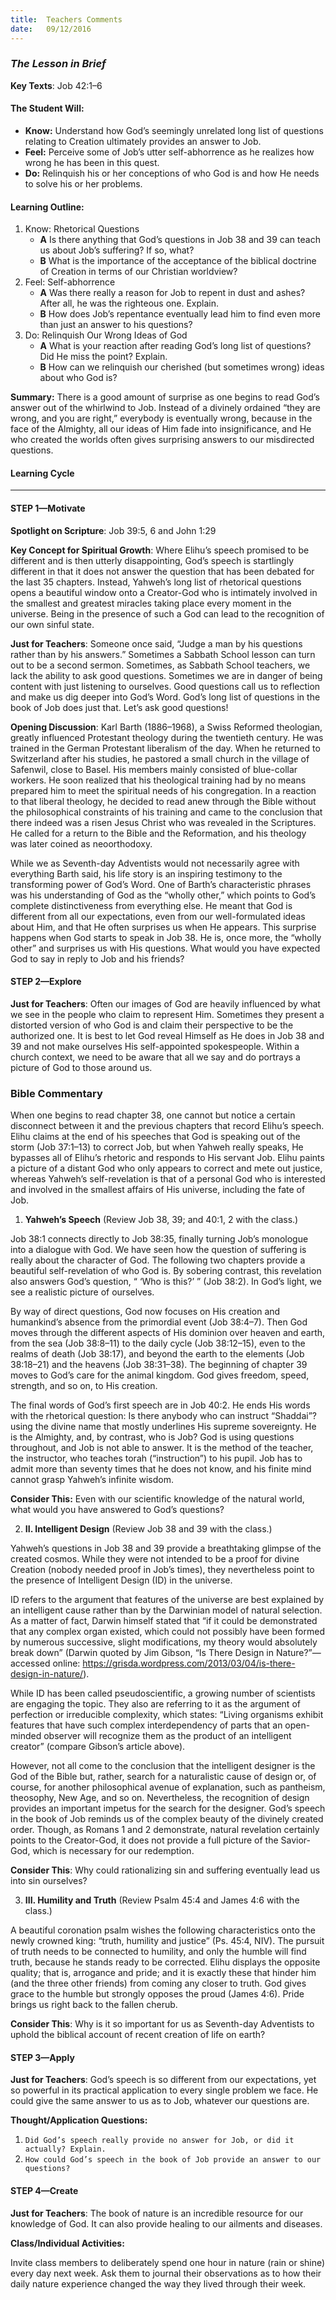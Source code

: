```yaml
---
title:  Teachers Comments
date:   09/12/2016
---
```


### _The Lesson in Brief_

**Key Texts**: Job 42:1–6

#### **The Student Will:**
- **Know:** Understand how God’s seemingly unrelated long list of questions relating to Creation ultimately provides an answer to Job.
- **Feel:** Perceive some of Job’s utter self-abhorrence as he realizes how wrong he has been in this quest.
- **Do:** Relinquish his or her conceptions of who God is and how He needs to solve his or her problems.

#### **Learning Outline:**
1. Know: Rhetorical Questions
   + **A** Is there anything that God’s questions in Job 38 and 39 can teach us about Job’s suffering? If so, what?
   + **B** What is the importance of the acceptance of the biblical doctrine of Creation in terms of our Christian worldview?
2. Feel: Self-abhorrence
   + **A** Was there really a reason for Job to repent in dust and ashes? After all, he was the righteous one. Explain.
   + **B** How does Job’s repentance eventually lead him to find even more than just an answer to his questions?
3. Do: Relinquish Our Wrong Ideas of God
   + **A** What is your reaction after reading God’s long list of questions? Did He miss the point? Explain.
   + **B** How can we relinquish our cherished (but sometimes wrong) ideas about who God is?
 
**Summary:** There is a good amount of surprise as one begins to read God’s answer out of the whirlwind to Job. Instead of a divinely ordained “they are wrong, and you are right,” everybody is eventually wrong, because in the face of the Almighty, all our ideas of Him fade into insignificance, and He who created the worlds often gives surprising answers to our misdirected questions.

#### **Learning Cycle**
------

#### STEP 1—Motivate

**Spotlight on Scripture**: Job 39:5, 6 and John 1:29

**Key Concept for Spiritual Growth**: Where Elihu’s speech promised to be different and is then utterly disappointing, God’s speech is startlingly different in that it does not answer the question that has been debated for the last 35 chapters. Instead, Yahweh’s long list of rhetorical questions opens a beautiful window onto a Creator-God who is intimately involved in the smallest and greatest miracles taking place every moment in the universe. Being in the presence of such a God can lead to the recognition of our own sinful state.

**Just for Teachers**: Someone once said, “Judge a man by his questions rather than by his answers.” Sometimes a Sabbath School lesson can turn out to be a second sermon. Sometimes, as Sabbath School teachers, we lack the ability to ask good questions. Sometimes we are in danger of being content with just listening to ourselves. Good questions call us to reflection and make us dig deeper into God’s Word. God’s long list of questions in the book of Job does just that. Let’s ask good questions!

**Opening Discussion**: Karl Barth (1886–1968), a Swiss Reformed theologian, greatly influenced Protestant theology during the twentieth century. He was trained in the German Protestant liberalism of the day. When he returned to Switzerland after his studies, he pastored a small church in the village of Safenwil, close to Basel. His members mainly consisted of blue-collar workers. He soon realized that his theological training had by no means prepared him to meet the spiritual needs of his congregation. In a reaction to that liberal theology, he decided to read anew through the Bible without the philosophical constraints of his training and came to the conclusion that there indeed was a risen Jesus Christ who was revealed in the Scriptures. He called for a return to the Bible and the Reformation, and his theology was later coined as neoorthodoxy.  

While we as Seventh-day Adventists would not necessarily agree with everything Barth said, his life story is an inspiring testimony to the transforming power of God’s Word. One of Barth’s characteristic phrases was his understanding of God as the “wholly other,” which points to God’s complete distinctiveness from everything else. He meant that God is different from all our expectations, even from our well-formulated ideas about Him, and that He often surprises us when He appears. This surprise happens when God starts to speak in Job 38. He is, once more, the “wholly other” and surprises us with His questions. What would you have expected God to say in reply to Job and his friends?

#### STEP 2—Explore
**Just for Teachers**: Often our images of God are heavily influenced by what we see in the people who claim to represent Him. Sometimes they present a distorted version of who God is and claim their perspective to be the authorized one. It is best to let God reveal Himself as He does in Job 38 and 39 and not make ourselves His self-appointed spokespeople. Within a church context, we need to be aware that all we say and do portrays a picture of God to those around us.

### **Bible Commentary**

When one begins to read chapter 38, one cannot but notice a certain disconnect between it and the previous chapters that record Elihu’s speech. Elihu claims at the end of his speeches that God is speaking out of the storm (Job 37:1–13) to correct Job, but when Yahweh really speaks, He bypasses all of Elihu’s rhetoric and responds to His servant Job. Elihu paints a picture of a distant God who only appears to correct and mete out justice, whereas Yahweh’s self-revelation is that of a personal God who is interested and involved in the smallest affairs of His universe, including the fate of Job.

1. **Yahweh’s Speech** (Review Job 38, 39; and 40:1, 2 with the class.)

Job 38:1 connects directly to Job 38:35, finally turning Job’s monologue into a dialogue with God. We have seen how the question of suffering is really about the character of God. The following two chapters provide a beautiful self-revelation of who God is. By sobering contrast, this revelation also answers God’s question, “ ‘Who is this?’ ” (Job 38:2). In God’s light, we see a realistic picture of ourselves.

By way of direct questions, God now focuses on His creation and humankind’s absence from the primordial event (Job 38:4–7). Then God moves through the different aspects of His dominion over heaven and earth, from the sea (Job 38:8–11) to the daily cycle (Job 38:12–15), even to the realms of death (Job 38:17), and beyond the earth to the elements (Job 38:18–21) and the heavens (Job 38:31–38). The beginning of chapter 39 moves to God’s care for the animal kingdom. God gives freedom, speed, strength, and so on, to His creation. 

The final words of God’s first speech are in Job 40:2. He ends His words with the rhetorical question: Is there anybody who can instruct “Shaddai”? using the divine name that mostly underlines His supreme sovereignty. He is the Almighty, and, by contrast, who is Job? God is using questions throughout, and Job is not able to answer. It is the method of the teacher, the instructor, who teaches torah (“instruction”) to his pupil. Job has to admit more than seventy times that he does not know, and his finite mind cannot grasp Yahweh’s infinite wisdom.

**Consider This:** Even with our scientific knowledge of the natural world, what would you have answered to God’s questions?

2. **II. Intelligent Design** (Review Job 38 and 39 with the class.)

Yahweh’s questions in Job 38 and 39 provide a breathtaking glimpse of the created cosmos. While they were not intended to be a proof for divine Creation (nobody needed proof in Job’s times), they nevertheless point to the presence of Intelligent Design (ID) in the universe.  

ID refers to the argument that features of the universe are best explained by an intelligent cause rather than by the Darwinian model of natural selection. As a matter of fact, Darwin himself stated that “if it could be demonstrated that any complex organ existed, which could not possibly have been formed by numerous successive, slight modifications, my theory would absolutely break down” (Darwin quoted by Jim Gibson, “Is There Design in Nature?”—accessed online: https://grisda.wordpress.com/2013/03/04/is-there-design-in-nature/). 

While ID has been called pseudoscientific, a growing number of scientists are engaging the topic. They also are referring to it as the argument of perfection or irreducible complexity, which states: “Living organisms exhibit features that have such complex interdependency of parts that an open-minded observer will recognize them as the product of an intelligent creator” (compare Gibson’s article above).

However, not all come to the conclusion that the intelligent designer is the God of the Bible but, rather, search for a naturalistic cause of design or, of course, for another philosophical avenue of explanation, such as pantheism, theosophy, New Age, and so on. Nevertheless, the recognition of design provides an important impetus for the search for the designer. God’s speech in the book of Job reminds us of the complex beauty of the divinely created order. Though, as Romans 1 and 2 demonstrate, natural revelation certainly points to the Creator-God, it does not provide a full picture of the Savior-God, which is necessary for our redemption.

**Consider This**: Why could rationalizing sin and suffering eventually lead us into sin ourselves?
   
3. **III. Humility and Truth** (Review Psalm 45:4 and James 4:6 with the class.)

A beautiful coronation psalm wishes the following characteristics onto the newly crowned king: “truth, humility and justice” (Ps. 45:4, NIV). The pursuit of truth needs to be connected to humility, and only the humble will find truth, because he stands ready to be corrected. Elihu displays the opposite quality; that is, arrogance and pride; and it is exactly these that hinder him (and the three other friends) from coming any closer to truth. God gives grace to the humble but strongly opposes the proud (James 4:6). Pride brings us right back to the fallen cherub.
   
**Consider This**: Why is it so important for us as Seventh-day Adventists to uphold the biblical account of recent creation of life on earth?

#### STEP 3—Apply

**Just for Teachers**: God’s speech is so different from our expectations, yet so powerful in its practical application to every single problem we face. He could give the same answer to us as to Job, whatever our questions are.

**Thought/Application Questions:**

1. `Did God’s speech really provide no answer for Job, or did it actually? Explain.`
2. `How could God’s speech in the book of Job provide an answer to our questions?`

#### STEP 4—Create

**Just for Teachers**: The book of nature is an incredible resource for our knowledge of God. It can also provide healing to our ailments and diseases.

**Class/Individual Activities:**

Invite class members to deliberately spend one hour in nature (rain or shine) every day next week. Ask them to journal their observations as to how their daily nature experience changed the way they lived through their week.        